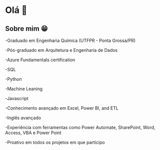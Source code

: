 # Olá 👋

## Sobre mim 😁

-Graduado em Engenharia Química (UTFPR - Ponta Grossa/PR)

-Pós-graduado em Arquitetura e Engenharia de Dados

-Azure Fundamentals certification

-SQL

-Python

-Machine Leaning

-Javascript

-Conhecimento avançado em Excel, Power BI, and ETL

-Inglês avançado

-Experiência com ferramentas como Power Automate, SharePoint, Word, Access, VBA e Power Point

-Proativo em todos os projetos em que participo



<!--
**joauluiz/joauluiz** is a ✨ _special_ ✨ repository because its `README.md` (this file) appears on your GitHub profile.

Here are some ideas to get you started:

- 🔭 I’m currently working on ...
- 🌱 I’m currently learning ...
- 👯 I’m looking to collaborate on ...
- 🤔 I’m looking for help with ...
- 💬 Ask me about ...
- 📫 How to reach me: ...
- 😄 Pronouns: ...
- ⚡ Fun fact: ...
-->
